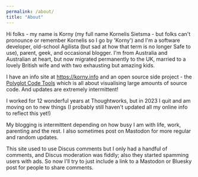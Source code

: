 ```yaml
---
permalink: /about/
title: "About"
---
```


Hi folks - my name is Korny (my full name Kornelis Sietsma - but folks can't pronounce or remember Kornelis so I go by 'Korny') and I'm a software developer, old-school Agilista (but sad at how that term is no longer Safe to use), parent, geek, and occasional blogger.  I'm from Australia and Australian at heart, but now migrated permanently to the UK, married to a lovely British wife and with two exhausting but amazing kids.

I have an info site at <https://korny.info> and an open source side project - the [Polyglot Code Tools](https://polyglot.korny.info) which is all about visualising large amounts of source code.  And updates are extremely intermittent!

I worked for 12 wonderful years at Thoughtworks, but in 2023 I quit and am moving on to new things (I probably still haven't updated all my online info to reflect this yet!)

My blogging is intermittent depending on how busy I am with life, work, parenting and the rest.  I also sometimes post on Mastodon for more regular and random updates.

This site used to use Discus comments but I only had a handful of comments, and Discus moderation was fiddly; also they started spamming users with ads. So now I'll try to just include a link to a Mastodon or Bluesky post for people to share comments.
